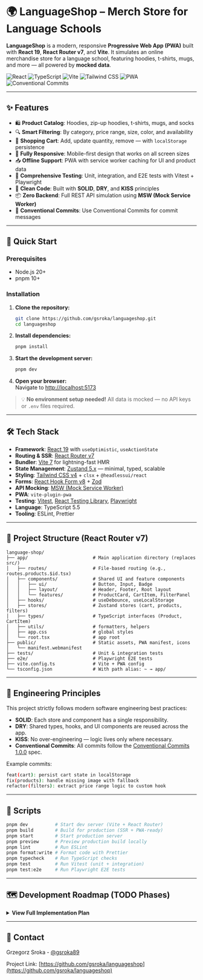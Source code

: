 # 🌍 LanguageShop – Merch Store for Language Schools

**LanguageShop** is a modern, responsive **Progressive Web App (PWA)** built with **React 19**, **React Router v7**, and **Vite**. It simulates an online merchandise store for a language school, featuring hoodies, t-shirts, mugs, and more — all powered by **mocked data**.

![React](https://img.shields.io/badge/React-19-61DAFB?style=flat-square&logo=react)
![TypeScript](https://img.shields.io/badge/TypeScript-5.5-3178C6?style=flat-square&logo=typescript)
![Vite](https://img.shields.io/badge/Vite-7-646CFF?style=flat-square&logo=vite)
![Tailwind CSS](https://img.shields.io/badge/Tailwind_CSS-v4-38B2AC?style=flat-square&logo=tailwind-css)
![PWA](https://img.shields.io/badge/PWA-Enabled-FF6F00?style=flat-square&logo=pwa)
![Conventional Commits](https://img.shields.io/badge/Conventional_Commits-Enforced-2196F3?style=flat-square)

---

## ✨ Features

- 🛍️ **Product Catalog**: Hoodies, zip-up hoodies, t-shirts, mugs, and socks  
- 🔍 **Smart Filtering**: By category, price range, size, color, and availability  
- 🛒 **Shopping Cart**: Add, update quantity, remove — with `localStorage` persistence  
- 📱 **Fully Responsive**: Mobile-first design that works on all screen sizes  
- 📥 **Offline Support**: PWA with service worker caching for UI and product data  
- 🧪 **Comprehensive Testing**: Unit, integration, and E2E tests with Vitest + Playwright  
- 🧼 **Clean Code**: Built with **SOLID**, **DRY**, and **KISS** principles  
- 📦 **Zero Backend**: Full REST API simulation using **MSW (Mock Service Worker)**  
- 📝 **Conventional Commits**: Use Conventional Commits for commit messages  

---

## 🚀 Quick Start

### Prerequisites

- Node.js 20+
- pnpm 10+

### Installation

1. **Clone the repository:**

   ```bash
   git clone https://github.com/gsroka/languageshop.git
   cd languageshop
   ```

2. **Install dependencies:**

   ```bash
   pnpm install
   ```

3. **Start the development server:**

   ```bash
   pnpm dev
   ```

4. **Open your browser:**  
   Navigate to [http://localhost:5173](http://localhost:5173)

> 💡 **No environment setup needed!** All data is mocked — no API keys or `.env` files required.

---

## 🛠️ Tech Stack

- **Framework**: [React 19](https://react.dev/) with `useOptimistic`, `useActionState`
- **Routing & SSR**: [React Router v7](https://reactrouter.com/)
- **Bundler**: [Vite 7](https://vitejs.dev/) for lightning-fast HMR
- **State Management**: [Zustand 5.x](https://github.com/pmndrs/zustand) — minimal, typed, scalable
- **Styling**: [Tailwind CSS v4](https://tailwindcss.com/) + `clsx` + `@headlessui/react`
- **Forms**: [React Hook Form v8](https://react-hook-form.com/) + [Zod](https://zod.dev/)
- **API Mocking**: [MSW (Mock Service Worker)](https://mswjs.io/)
- **PWA**: `vite-plugin-pwa`
- **Testing**: [Vitest](https://vitest.dev/), [React Testing Library](https://testing-library.com/), [Playwright](https://playwright.dev/)
- **Language**: TypeScript 5.5
- **Tooling**: ESLint, Prettier

---

## 📁 Project Structure (React Router v7)

```
language-shop/
├── app/                        # Main application directory (replaces src/)
│   ├── routes/                 # File-based routing (e.g., routes.products.$id.tsx)
│   ├── components/             # Shared UI and feature components
│   │   ├── ui/                 # Button, Input, Badge
│   │   ├── layout/             # Header, Footer, Root layout
│   │   └── features/           # ProductCard, CartItem, FilterPanel
│   ├── hooks/                  # useDebounce, useLocalStorage
│   ├── stores/                 # Zustand stores (cart, products, filters)
│   ├── types/                  # TypeScript interfaces (Product, CartItem)
│   ├── utils/                  # formatters, helpers
│   ├── app.css                 # global styles
│   └── root.tsx                # app root
├── public/                     # Static assets, PWA manifest, icons
│   └── manifest.webmanifest
├── tests/                      # Unit & integration tests
├── e2e/                        # Playwright E2E tests
├── vite.config.ts              # Vite + PWA config
└── tsconfig.json               # With path alias: ~ → app/
```

---

## 🧼 Engineering Principles

This project strictly follows modern software engineering best practices:

- **SOLID**: Each store and component has a single responsibility.
- **DRY**: Shared types, hooks, and UI components are reused across the app.
- **KISS**: No over-engineering — logic lives only where necessary.
- **Conventional Commits**: All commits follow the [Conventional Commits 1.0.0](https://www.conventionalcommits.org/) spec.

Example commits:
```bash
feat(cart): persist cart state in localStorage
fix(products): handle missing image with fallback
refactor(filters): extract price range logic to custom hook
```

---

## 📝 Scripts

```bash
pnpm dev          # Start dev server (Vite + React Router)
pnpm build        # Build for production (SSR + PWA-ready)
pnpm start        # Start production server
pnpm preview      # Preview production build locally
pnpm lint         # Run ESLint
pnpm format:write # Format code with Prettier
pnpm typecheck    # Run TypeScript checks
pnpm test         # Run Vitest (unit + integration)
pnpm test:e2e     # Run Playwright E2E tests
```

---

## 🗺️ Development Roadmap (TODO Phases)

<details>
<summary><strong>View Full Implementation Plan</strong></summary>

### Phase 0: Project Setup & Configuration ✅
- [x] Initialize project with `pnpm create react-router@latest`
- [x] Install `vite-plugin-pwa` for PWA support
- [x] Configure shadcn/ui
- [x] Set up `tsconfig.json` with path alias `~/`
- [x] Create `README.md` with project overview
- [x] Initialize Git + Conventional Commits

### Phase 1: Architecture, Routing & Typing
- [x] Define core types: `Product`, `CartItem`, `ProductVariant`
- [x] Create folder structure inside `app/`: `components/`, `types/`, etc.
- [x] Implement root layout (`app/root.tsx`)
- [x] Set up routes: `/`, `/products/:id`, `/cart`, `/checkout`
- [x] Add loading and error boundaries (React Router v7 conventions)
- [x] Create shared layout components: `Header`, `Footer`

### Phase 2: Mock API with MSW
- [x] Install MSW
- [x] Create mock product data (5 categories, 20+ items)
- [x] Implement `GET /api/products` and `GET /api/products/:id`
- [x] Integrate `apiClient` abstraction in `app/api/client.ts`
- [x] Add delay and error simulation in MSW

### Phase 3: Product Catalog & Filtering
- [ ] Build `ProductList` and `ProductCard` components
- [ ] Implement `useProductStore` with Zustand (fetch + cache)
- [ ] Create `FilterPanel` with React Hook Form + Zod
- [ ] Add search, category, price, size, color, availability filters
- [ ] Connect filters to product store via `useFilterStore`

### Phase 4: Shopping Cart (Zustand + localStorage)
- [ ] Create `useCartStore` with persistence via `useLocalStorage`
- [ ] Implement `addToCart`, `updateQuantity`, `removeFromCart`
- [ ] Build `CartPage` with editable items
- [ ] Add cart badge in `Header`

### Phase 5: Product Detail Page
- [ ] Create dynamic route `app/routes/products.$id.tsx`
- [ ] Fetch product by ID
- [ ] Display variants (size, color), image gallery, description
- [ ] Add “Add to Cart” button with variant selection

### Phase 6: Checkout Flow (Mock)
- [ ] Build `CheckoutPage` with contact form (RHF + Zod)
- [ ] Validate name, email, address
- [ ] Show order summary
- [ ] On submit: show success modal, clear cart

### Phase 7: PWA & Offline Support
- [ ] Configure `vite-plugin-pwa` to cache routes and API
- [ ] Add offline fallback page
- [ ] Test offline mode in DevTools

### Phase 8: Testing
- [ ] Unit tests for Zustand stores (Vitest)
- [ ] Component tests (RTL): `ProductCard`, `Cart`
- [ ] E2E test: add to cart → checkout (Playwright)

### Phase 9: Polish & Performance
- [ ] Lazy-load images (`loading="lazy"`)
- [ ] Optimize re-renders (`React.memo`, `useCallback`)
- [ ] Add meta tags, favicon, PWA icons
- [ ] Lighthouse audit → fix accessibility/performance

</details>

---

## 📧 Contact

Grzegorz Sroka - [@gsroka89](https://x.com/gsroka89)

Project Link: [https://github.com/gsroka/languageshop](https://github.com/gsroka/languageshop)